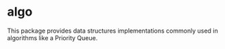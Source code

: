 # algo
This package provides data structures implementations commonly used in algorithms like a Priority Queue.
